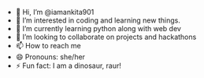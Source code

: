 - 👋 Hi, I’m @iamankita901
- 👀 I’m interested in coding and learning new things.
- 🌱 I’m currently learning python along with web dev
- 💞️ I’m looking to collaborate on projects and hackathons
- 📫 How to reach me 
- 😄 Pronouns: she/her
- ⚡ Fun fact: I am a dinosaur, raur!

<!---
iamankita901/iamankita901 is a ✨ special ✨ repository because its `README.md` (this file) appears on your GitHub profile.
You can click the Preview link to take a look at your changes.
--->
